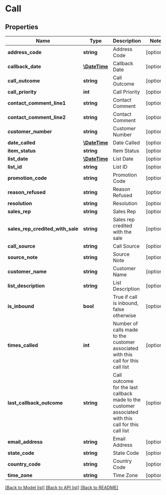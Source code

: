 # Call

## Properties
Name | Type | Description | Notes
------------ | ------------- | ------------- | -------------
**address_code** | **string** | Address Code | [optional] 
**callback_date** | [**\DateTime**](\DateTime.md) | Callback Date | [optional] 
**call_outcome** | **string** | Call Outcome | [optional] 
**call_priority** | **int** | Call Priority | [optional] 
**contact_comment_line1** | **string** | Contact Comment | [optional] 
**contact_comment_line2** | **string** | Contact Comment | [optional] 
**customer_number** | **string** | Customer Number | [optional] 
**date_called** | [**\DateTime**](\DateTime.md) | Date Called | [optional] 
**item_status** | **string** | Item Status | [optional] 
**list_date** | [**\DateTime**](\DateTime.md) | List Date | [optional] 
**list_id** | **string** | List ID | [optional] 
**promotion_code** | **string** | Promotion Code | [optional] 
**reason_refused** | **string** | Reason Refused | [optional] 
**resolution** | **string** | Resolution | [optional] 
**sales_rep** | **string** | Sales Rep | [optional] 
**sales_rep_credited_with_sale** | **string** | Sales rep credited with the sale | [optional] 
**call_source** | **string** | Call Source | [optional] 
**source_note** | **string** | Source Note | [optional] 
**customer_name** | **string** | Customer Name | [optional] 
**list_description** | **string** | List Description | [optional] 
**is_inbound** | **bool** | True if call is inbound, false otherwise | [optional] 
**times_called** | **int** | Number of calls made to the customer associated with this call for this call list | [optional] 
**last_callback_outcome** | **string** | Call outcome for the last callback made to the customer associated with this call for this call list | [optional] 
**email_address** | **string** | Email Address | [optional] 
**state_code** | **string** | State Code | [optional] 
**country_code** | **string** | Country Code | [optional] 
**time_zone** | **string** | Time Zone | [optional] 

[[Back to Model list]](../README.md#documentation-for-models) [[Back to API list]](../README.md#documentation-for-api-endpoints) [[Back to README]](../README.md)


